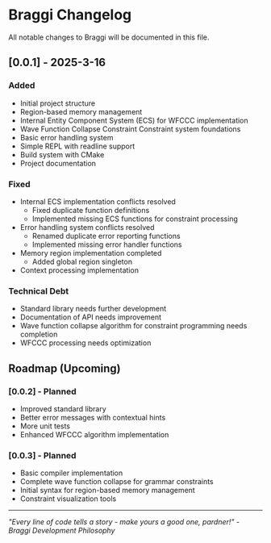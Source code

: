 # Braggi Changelog

All notable changes to Braggi will be documented in this file.

## [0.0.1] - 2025-3-16

### Added
- Initial project structure
- Region-based memory management
- Internal Entity Component System (ECS) for WFCCC implementation
- Wave Function Collapse Constraint Constraint system foundations
- Basic error handling system
- Simple REPL with readline support
- Build system with CMake
- Project documentation

### Fixed
- Internal ECS implementation conflicts resolved
  - Fixed duplicate function definitions
  - Implemented missing ECS functions for constraint processing
- Error handling system conflicts resolved
  - Renamed duplicate error reporting functions
  - Implemented missing error handler functions
- Memory region implementation completed
  - Added global region singleton
- Context processing implementation

### Technical Debt
- Standard library needs further development
- Documentation of API needs improvement
- Wave function collapse algorithm for constraint programming needs completion
- WFCCC processing needs optimization

## Roadmap (Upcoming)

### [0.0.2] - Planned
- Improved standard library
- Better error messages with contextual hints
- More unit tests
- Enhanced WFCCC algorithm implementation

### [0.0.3] - Planned
- Basic compiler implementation
- Complete wave function collapse for grammar constraints
- Initial syntax for region-based memory management
- Constraint visualization tools

---

*"Every line of code tells a story - make yours a good one, pardner!" - Braggi Development Philosophy* 